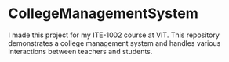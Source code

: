 # CollegeManagementSystem
I made this project for my ITE-1002 course at VIT. This repository demonstrates a college management system and handles various interactions between teachers and students.
